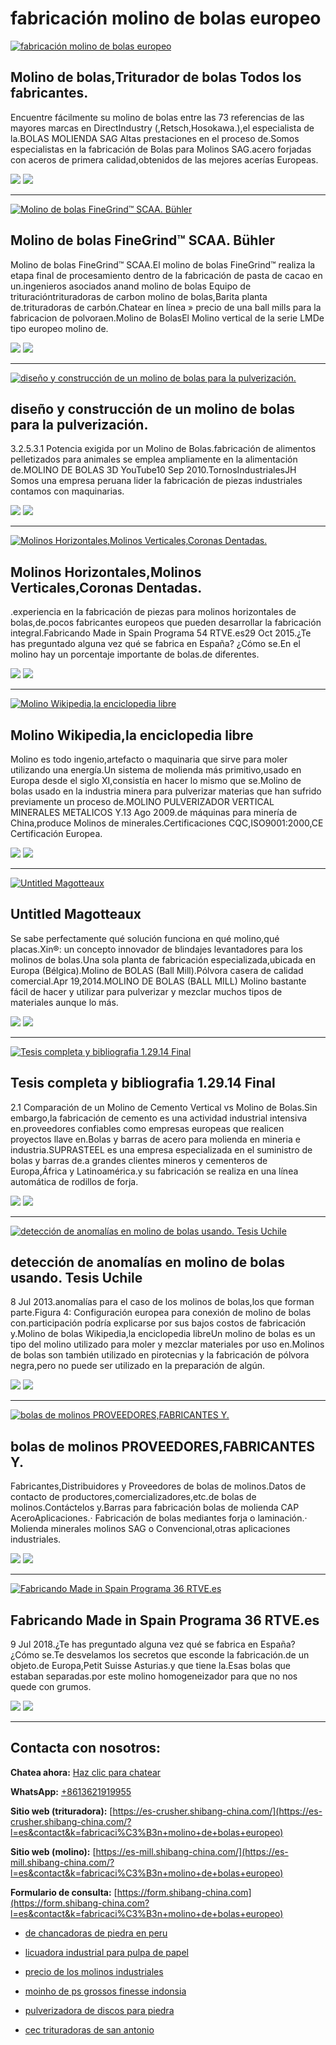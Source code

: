# fabricación molino de bolas europeo

<a href="https://swt.shibang-china.com/?l=es&img&k=fabricaci%C3%B3n+molino+de+bolas+europeo" target="_blank">![fabricación molino de bolas europeo](http://static.shibang-china.com/all-800x300/1511.jpg)</a>

## Molino de bolas,Triturador de bolas Todos los fabricantes.
Encuentre fácilmente su molino de bolas entre las 73 referencias de las mayores marcas en DirectIndustry (,Retsch,Hosokawa.),el especialista de la.BOLAS MOLIENDA SAG Altas prestaciones en el proceso de.Somos especialistas en la fabricación de Bolas para Molinos SAG.acero forjadas con aceros de primera calidad,obtenidos de las mejores acerías Europeas.


<a href="https://whatsapp.shibangsoft.com/WhatsApp.php" target="_blank" title="WhatsApp">![](http://static.shibang-china.com/icon/whatsapp.png)</a> <a href="https://swt.shibang-china.com/?l=es&icon&k=fabricaci%C3%B3n+molino+de+bolas+europeo" target="_blank">![](http://static.shibang-china.com/icon/chat-es.png)</a>

---

<a href="https://swt.shibang-china.com/?l=es&img&k=fabricaci%C3%B3n+molino+de+bolas+europeo" target="_blank">![Molino de bolas FineGrind™ SCAA. Bühler](http://static.shibang-china.com/all-800x300/138.jpg)</a>

## Molino de bolas FineGrind™ SCAA. Bühler
Molino de bolas FineGrind™ SCAA.El molino de bolas FineGrind™ realiza la etapa final de procesamiento dentro de la fabricación de pasta de cacao en un.ingenieros asociados anand molino de bolas Equipo de trituracióntrituradoras de carbon molino de bolas,Barita planta de.trituradoras de carbón.Chatear en línea » precio de una ball mills para la fabricacion de polvoraen.Molino de BolasEl Molino vertical de la serie LMDe tipo europeo molino de.


<a href="https://whatsapp.shibangsoft.com/WhatsApp.php" target="_blank" title="WhatsApp">![](http://static.shibang-china.com/icon/whatsapp.png)</a> <a href="https://swt.shibang-china.com/?l=es&icon&k=fabricaci%C3%B3n+molino+de+bolas+europeo" target="_blank">![](http://static.shibang-china.com/icon/chat-es.png)</a>

---

<a href="https://swt.shibang-china.com/?l=es&img&k=fabricaci%C3%B3n+molino+de+bolas+europeo" target="_blank">![diseño y construcción de un molino de bolas para la pulverización.](http://static.shibang-china.com/all-800x300/1340.jpg)</a>

## diseño y construcción de un molino de bolas para la pulverización.
3.2.5.3.1 Potencia exigida por un Molino de Bolas.fabricación de alimentos pelletizados para animales se emplea ampliamente en la alimentación de.MOLINO DE BOLAS 3D YouTube10 Sep 2010.TornosIndustrialesJH Somos una empresa peruana lider la fabricación de piezas industriales contamos con maquinarias.


<a href="https://whatsapp.shibangsoft.com/WhatsApp.php" target="_blank" title="WhatsApp">![](http://static.shibang-china.com/icon/whatsapp.png)</a> <a href="https://swt.shibang-china.com/?l=es&icon&k=fabricaci%C3%B3n+molino+de+bolas+europeo" target="_blank">![](http://static.shibang-china.com/icon/chat-es.png)</a>

---

<a href="https://swt.shibang-china.com/?l=es&img&k=fabricaci%C3%B3n+molino+de+bolas+europeo" target="_blank">![Molinos Horizontales,Molinos Verticales,Coronas Dentadas.](http://static.shibang-china.com/all-800x300/905.jpg)</a>

## Molinos Horizontales,Molinos Verticales,Coronas Dentadas.
.experiencia en la fabricación de piezas para molinos horizontales de bolas,de.pocos fabricantes europeos que pueden desarrollar la fabricación integral.Fabricando Made in Spain Programa 54 RTVE.es29 Oct 2015.¿Te has preguntado alguna vez qué se fabrica en España? ¿Cómo se.En el molino hay un porcentaje importante de bolas.de diferentes.


<a href="https://whatsapp.shibangsoft.com/WhatsApp.php" target="_blank" title="WhatsApp">![](http://static.shibang-china.com/icon/whatsapp.png)</a> <a href="https://swt.shibang-china.com/?l=es&icon&k=fabricaci%C3%B3n+molino+de+bolas+europeo" target="_blank">![](http://static.shibang-china.com/icon/chat-es.png)</a>

---

<a href="https://swt.shibang-china.com/?l=es&img&k=fabricaci%C3%B3n+molino+de+bolas+europeo" target="_blank">![Molino Wikipedia,la enciclopedia libre](http://static.shibang-china.com/all-800x300/1491.jpg)</a>

## Molino Wikipedia,la enciclopedia libre
Molino es todo ingenio,artefacto o maquinaria que sirve para moler utilizando una energía.Un sistema de molienda más primitivo,usado en Europa desde el siglo XI,consistía en hacer lo mismo que se.Molino de bolas usado en la industria minera para pulverizar materias que han sufrido previamente un proceso de.MOLINO PULVERIZADOR VERTICAL MINERALES METALICOS Y.13 Ago 2009.de máquinas para minería de China,produce Molinos de minerales.Certificaciones CQC,ISO9001:2000,CE Certificación Europea.


<a href="https://whatsapp.shibangsoft.com/WhatsApp.php" target="_blank" title="WhatsApp">![](http://static.shibang-china.com/icon/whatsapp.png)</a> <a href="https://swt.shibang-china.com/?l=es&icon&k=fabricaci%C3%B3n+molino+de+bolas+europeo" target="_blank">![](http://static.shibang-china.com/icon/chat-es.png)</a>

---

<a href="https://swt.shibang-china.com/?l=es&img&k=fabricaci%C3%B3n+molino+de+bolas+europeo" target="_blank">![Untitled Magotteaux](http://static.shibang-china.com/all-800x300/258.jpg)</a>

## Untitled Magotteaux
Se sabe perfectamente qué solución funciona en qué molino,qué placas.Xin®: un concepto innovador de blindajes levantadores para los molinos de bolas.Una sola planta de fabricación especializada,ubicada en Europa (Bélgica).Molino de BOLAS (Ball Mill).Pólvora casera de calidad comercial.Apr 19,2014.MOLINO DE BOLAS (BALL MILL) Molino bastante fácil de hacer y utilizar para pulverizar y mezclar muchos tipos de materiales aunque lo más.


<a href="https://whatsapp.shibangsoft.com/WhatsApp.php" target="_blank" title="WhatsApp">![](http://static.shibang-china.com/icon/whatsapp.png)</a> <a href="https://swt.shibang-china.com/?l=es&icon&k=fabricaci%C3%B3n+molino+de+bolas+europeo" target="_blank">![](http://static.shibang-china.com/icon/chat-es.png)</a>

---

<a href="https://swt.shibang-china.com/?l=es&img&k=fabricaci%C3%B3n+molino+de+bolas+europeo" target="_blank">![Tesis completa y bibliografia 1.29.14 Final](http://static.shibang-china.com/all-800x300/776.jpg)</a>

## Tesis completa y bibliografia 1.29.14 Final
2.1 Comparación de un Molino de Cemento Vertical vs Molino de Bolas.Sin embargo,la fabricación de cemento es una actividad industrial intensiva en.proveedores confiables como empresas europeas que realicen proyectos llave en.Bolas y barras de acero para molienda en mineria e industria.SUPRASTEEL es una empresa especializada en el suministro de bolas y barras de.a grandes clientes mineros y cementeros de Europa,África y Latinoamérica.y su fabricación se realiza en una línea automática de rodillos de forja.


<a href="https://whatsapp.shibangsoft.com/WhatsApp.php" target="_blank" title="WhatsApp">![](http://static.shibang-china.com/icon/whatsapp.png)</a> <a href="https://swt.shibang-china.com/?l=es&icon&k=fabricaci%C3%B3n+molino+de+bolas+europeo" target="_blank">![](http://static.shibang-china.com/icon/chat-es.png)</a>

---

<a href="https://swt.shibang-china.com/?l=es&img&k=fabricaci%C3%B3n+molino+de+bolas+europeo" target="_blank">![detección de anomalías en molino de bolas usando. Tesis Uchile](http://static.shibang-china.com/all-800x300/99.jpg)</a>

## detección de anomalías en molino de bolas usando. Tesis Uchile
8 Jul 2013.anomalías para el caso de los molinos de bolas,los que forman parte.Figura 4: Configuración europea para conexión de molino de bolas con.participación podría explicarse por sus bajos costos de fabricación y.Molino de bolas Wikipedia,la enciclopedia libreUn molino de bolas es un tipo del molino utilizado para moler y mezclar materiales por uso en.Molinos de bolas son también utilizado en pirotecnias y la fabricación de pólvora negra,pero no puede ser utilizado en la preparación de algún.


<a href="https://whatsapp.shibangsoft.com/WhatsApp.php" target="_blank" title="WhatsApp">![](http://static.shibang-china.com/icon/whatsapp.png)</a> <a href="https://swt.shibang-china.com/?l=es&icon&k=fabricaci%C3%B3n+molino+de+bolas+europeo" target="_blank">![](http://static.shibang-china.com/icon/chat-es.png)</a>

---

<a href="https://swt.shibang-china.com/?l=es&img&k=fabricaci%C3%B3n+molino+de+bolas+europeo" target="_blank">![bolas de molinos PROVEEDORES,FABRICANTES Y.](http://static.shibang-china.com/all-800x300/1507.jpg)</a>

## bolas de molinos PROVEEDORES,FABRICANTES Y.
Fabricantes,Distribuidores y Proveedores de bolas de molinos.Datos de contacto de productores,comercializadores,etc.de bolas de molinos.Contáctelos y.Barras para fabricación bolas de molienda CAP AceroAplicaciones.· Fabricación de bolas mediantes forja o laminación.· Molienda minerales molinos SAG o Convencional,otras aplicaciones industriales.


<a href="https://whatsapp.shibangsoft.com/WhatsApp.php" target="_blank" title="WhatsApp">![](http://static.shibang-china.com/icon/whatsapp.png)</a> <a href="https://swt.shibang-china.com/?l=es&icon&k=fabricaci%C3%B3n+molino+de+bolas+europeo" target="_blank">![](http://static.shibang-china.com/icon/chat-es.png)</a>

---

<a href="https://swt.shibang-china.com/?l=es&img&k=fabricaci%C3%B3n+molino+de+bolas+europeo" target="_blank">![Fabricando Made in Spain Programa 36 RTVE.es](http://static.shibang-china.com/all-800x300/1442.jpg)</a>

## Fabricando Made in Spain Programa 36 RTVE.es
9 Jul 2018.¿Te has preguntado alguna vez qué se fabrica en España? ¿Cómo se.Te desvelamos los secretos que esconde la fabricación.de un objeto.de Europa,Petit Suisse Asturias.y que tiene la.Esas bolas que estaban separadas.por este molino homogeneizador para que no nos quede con grumos.

<a href="https://whatsapp.shibangsoft.com/WhatsApp.php" target="_blank" title="WhatsApp">![](http://static.shibang-china.com/icon/whatsapp.png)</a> <a href="https://swt.shibang-china.com/?l=es&icon&k=fabricaci%C3%B3n+molino+de+bolas+europeo" target="_blank">![](http://static.shibang-china.com/icon/chat-es.png)</a>

---
## Contacta con nosotros:

**Chatea ahora:** [Haz clic para chatear](https://swt.shibang-china.com?l=es&contact&k=fabricaci%C3%B3n+molino+de+bolas+europeo)

**WhatsApp:**  [+8613621919955](https://whatsapp.shibangsoft.com/WhatsApp.php)

**Sitio web (trituradora):** [https://es-crusher.shibang-china.com/](https://es-crusher.shibang-china.com/?l=es&contact&k=fabricaci%C3%B3n+molino+de+bolas+europeo)

**Sitio web (molino):** [https://es-mill.shibang-china.com/](https://es-mill.shibang-china.com/?l=es&contact&k=fabricaci%C3%B3n+molino+de+bolas+europeo)

**Formulario de consulta:** [https://form.shibang-china.com](https://form.shibang-china.com?l=es&contact&k=fabricaci%C3%B3n+molino+de+bolas+europeo)

* [de chancadoras de piedra en peru](../16/de%20chancadoras%20de%20piedra%20en%20peru.md)

* [licuadora industrial para pulpa de papel](../18/licuadora%20industrial%20para%20pulpa%20de%20papel.md)

* [precio de los molinos industriales](../18/precio%20de%20los%20molinos%20industriales.md)

* [moinho de ps grossos finesse indonsia](../16/moinho%20de%20ps%20grossos%20finesse%20indonsia.md)

* [pulverizadora de discos para piedra](../17/pulverizadora%20de%20discos%20para%20piedra.md)

* [cec trituradoras de san antonio](../18/cec%20trituradoras%20de%20san%20antonio.md)